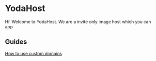 # YodaHost

Hi! Welcome to YodaHost. We are a invite only image host which you can app

## Guides

[How to use custom domains](./guides/custom-domains.md)
